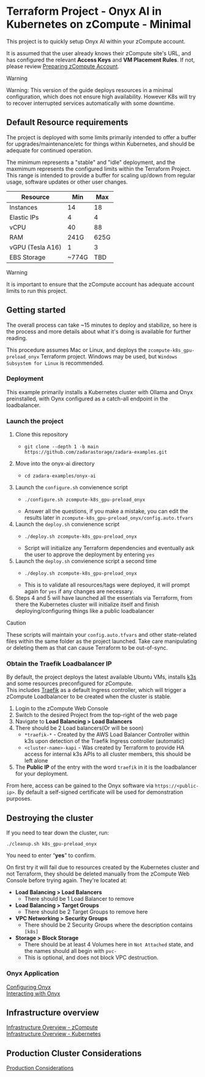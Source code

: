 # Terraform Project - Onyx AI in Kubernetes on zCompute - Minimal

This project is to quickly setup Onyx AI within your zCompute account.

It is assumed that the user already knows their zCompute site's URL, and has configured the relevant **Access Keys** and **VM Placement Rules**. If not, please review [Preparing zCompute Account](01_setup-zcompute.md).

> [!WARNING]
> Warning: This version of the guide deploys resources in a minimal configuration, which does not ensure high availability. However K8s will try to recover interrupted services automatically with some downtime.

## Default Resource requirements

The project is deployed with some limits primarily intended to offer a buffer for upgrades/maintenance/etc for things within Kubernetes, and should be adequate for continued operation.

The minimum represents a "stable" and "idle" deployment, and the maxmimum represents the configured limits within the Terraform Project.   
This range is intended to provide a buffer for scaling up/down from regular usage, software updates or other user changes.

| Resource | Min | Max |
| -------- | --- | --- |
| Instances  | 14 | 18 |
| Elastic IPs | 4 | 4 |
| vCPU | 40 | 88 |
| RAM | 241G | 625G |
| vGPU (Tesla A16) | 1 | 3 |
| EBS Storage | ~774G | TBD |

> [!WARNING]
> It is important to ensure that the zCompute account has adequate account limits to run this project.

## Getting started

The overall process can take ~15 minutes to deploy and stabilize, so here is the process and more details about what it's doing is available for further reading.

This procedure assumes Mac or Linux, and deploys the `zcompute-k8s_gpu-preload_onyx` Terraform project. Windows may be used, but `Windows Subsystem for Linux` is recommended.

### Deployment

This example primarily installs a Kubernetes cluster with Ollama and Onyx preinstalled, with Oynx configured as a catch-all endpoint in the loadbalancer.

### Launch the project

1. Clone this repository
   * ```
     git clone --depth 1 -b main https://github.com/zadarastorage/zadara-examples.git
     ```
2. Move into the onyx-ai directory
   * ```
     cd zadara-examples/onyx-ai
     ```
3. Launch the `configure.sh` convienence script
   * ```
     ./configure.sh zcompute-k8s_gpu-preload_onyx
     ```
   * Answer all the questions, if you make a mistake, you can edit the results later in `zcompute-k8s_gpu-preload_onyx/config.auto.tfvars`
4. Launch the `deploy.sh` convienence script
   * ```
     ./deploy.sh zcompute-k8s_gpu-preload_onyx
     ```
   * Script will initialize any Terraform dependencies and eventually ask the user to approve the deployment by entering `yes`
5. Launch the `deploy.sh` convienence script a second time
   * ```
     ./deploy.sh zcompute-k8s_gpu-preload_onyx
     ```
   * This is to validate all resources/tags were deployed, it will prompt again for `yes` if any changes are necessary.
6. Steps 4 and 5 will have launched all the essentials via Terraform, from there the Kubernetes cluster will initialize itself and finish deploying/configuring things like a public loadbalancer

> [!CAUTION]
> These scripts will maintain your `config.auto.tfvars` and other state-related files within the same folder as the project launched. Take care manipulating or deleting them as that can cause Terraform to be out-of-sync.

### Obtain the Traefik Loadbalancer IP

By default, the project deploys the latest available Ubuntu VMs, installs [k3s](https://k3s.io/) and some resources preconfigured for zCompute.   
This includes [Traefik](https://traefik.io/) as a default Ingress controller, which will trigger a zCompute Loadbalancer to be created when the cluster is stable.

1. Login to the zCompute Web Console
2. Switch to the desired Project from the top-right of the web page
3. Navigate to **Load Balancing > Load Balancers**
4. There should be 2 Load balancers(Or will be soon)
   * `*traefik-*` - Created by the AWS Load Balancer Controller within k3s upon detection of the Traefik Ingress controller (automatic)
   * `<cluster-name>-kapi` - Was created by Terraform to provide HA access for internal k3s APIs to all cluster members, this should be left alone
5. The **Public IP** of the entry with the word `traefik` in it is the loadbalancer for your deployment.

From here, access can be gained to the Onyx software via `https://<public-ip>`. By default a self-signed certificate will be used for demonstration purposes.

## Destroying the cluster

If you need to tear down the cluster, run:
```
./cleanup.sh k8s_gpu-preload_onyx
```

You need to enter “**yes**” to confirm.

On first try it will fail due to resources created by the Kubernetes cluster and not Terraform, they should be deleted manually from the zCompute Web Console before trying again. They're located at:

* **Load Balancing > Load Balancers**
  * There should be 1 Load Balancer to remove
* **Load Balancing > Target Groups**
  * There should be 2 Target Groups to remove here
* **VPC Networking > Security Groups**
  * There should be 2 Security Groups where the description contains `[k8s]`
* **Storage > Block Storage**
  * There should be at least 4 Volumes here in `Not Attached` state, and the names should all begin with `pvc-`
  * This is optional, and does not block VPC destruction.

### Onyx Application

[Configuring Onyx](onyx_configure.md)   
[Interacting with Onyx](onyx_usage.md)

## Infrastructure overview

[Infrastructure Overview - zCompute](onyx_infrastructure-zcompute.md)   
[Infrastructure Overview - Kubernetes](onyx_infrastructure-kubernetes.md)

## Production Cluster Considerations

[Production Considerations](production-considerations.md)
